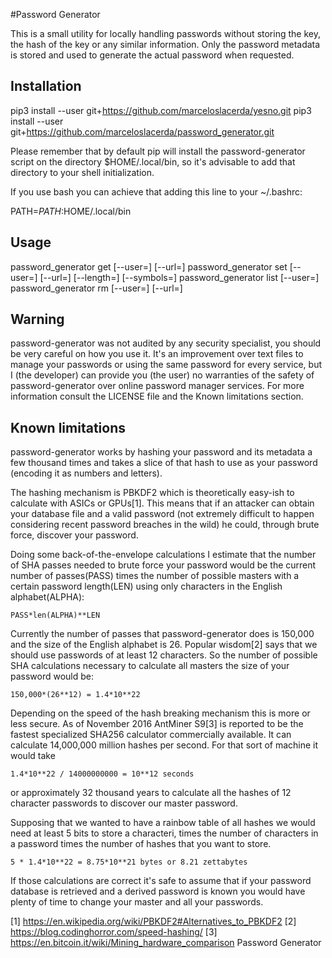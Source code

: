 #Password Generator

This is a small utility for locally handling passwords without storing
the key, the hash of the key or any similar information. Only the
password metadata is stored and used to generate the actual password
when requested.

## Installation

pip3 install --user git+https://github.com/marceloslacerda/yesno.git
pip3 install --user git+https://github.com/marceloslacerda/password_generator.git

Please remember that by default pip will install the password-generator script
on the directory $HOME/.local/bin, so it's advisable to add that directory to your shell initialization.

If you use bash you can achieve that adding this line to your ~/.bashrc:

PATH=$PATH:$HOME/.local/bin

## Usage

password_generator get [--user=<usr>] [--url=<url>]
password_generator set [--user=<usr>] [--url=<url>] [--length=<length>] [--symbols=<symbols>]
password_generator list [--user=<usr>]
password_generator rm [--user=<usr>] [--url=<url>]

## Warning

password-generator was not audited by any security specialist, you should be
very careful on how you use it. It's an improvement over text files to
manage your passwords or using the same password for every service, but I (the
developer) can provide you (the user) no warranties of the safety of
password-generator over online password manager services. For more information
consult the LICENSE file and the Known limitations section.

## Known limitations

password-generator works by hashing your password and its metadata a few
thousand times and takes a slice of that hash to use as your password (encoding
it as numbers and letters).

The hashing mechanism is PBKDF2 which is theoretically easy-ish to calculate
with ASICs or GPUs[1]. This means that if an attacker can obtain your database
file and a valid password (not extremely difficult to happen considering recent
password breaches in the wild) he could, through brute force, discover your
password.

Doing some back-of-the-envelope calculations I estimate that the number of
SHA passes needed to brute force your password would be the current number of
passes(PASS) times the number of possible masters with a certain password
length(LEN) using only characters in the English alphabet(ALPHA):

    PASS*len(ALPHA)**LEN

Currently the number of passes that password-generator does is 150,000 and the
size of the English alphabet is 26. Popular wisdom[2] says that we should
use passwords of at least 12 characters. So the number of possible SHA
calculations necessary to calculate all masters the size of your password would
be:

    150,000*(26**12) = 1.4*10**22

Depending on the speed of the hash breaking mechanism this is more or less
secure. As of November 2016 AntMiner S9[3] is reported to be the fastest
specialized SHA256 calculator commercially available. It can calculate
14,000,000 million hashes per second. For that sort of machine it would take

    1.4*10**22 / 14000000000 = 10**12 seconds

or approximately 32 thousand years to calculate all the hashes of 12 character
passwords to discover our master password.

Supposing that we wanted to have a rainbow table of all hashes we would need at
least 5 bits to store a characteri, times the number of characters in a password
times the number of hashes that you want to store.

    5 * 1.4*10**22 = 8.75*10**21 bytes or 8.21 zettabytes

If those calculations are correct it's safe to assume that if your password
database is retrieved and a derived password is known you would have plenty
of time to change your master and all your passwords.

[1] https://en.wikipedia.org/wiki/PBKDF2#Alternatives_to_PBKDF2
[2] https://blog.codinghorror.com/speed-hashing/
[3] https://en.bitcoin.it/wiki/Mining_hardware_comparison Password Generator
